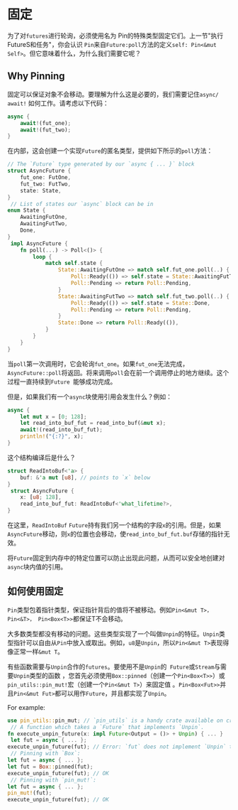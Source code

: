 # 固定

为了对`futures`进行轮询，必须使用名为 Pin<T>的特殊类型固定它们。上一节"执行FutureS和任务"，你会认识 `Pin`来自`Future:poll`方法的定义`self: Pin<&mut Self>`。但它意味着什么，为什么我们需要它呢？

## Why Pinning

固定可以保证对象不会移动。要理解为什么这是必要的，我们需要记住`async/ await!` 如何工作。请考虑以下代码：

```rust
async {
    await!(fut_one);
    await!(fut_two);
}
```

在内部，这会创建一个实现`Future`的匿名类型，提供如下所示的`poll`方法：

```rust
// The `Future` type generated by our `async { ... }` block
struct AsyncFuture {
    fut_one: FutOne,
    fut_two: FutTwo,
    state: State,
}
 // List of states our `async` block can be in
enum State {
    AwaitingFutOne,
    AwaitingFutTwo,
    Done,
}
 impl AsyncFuture {
    fn poll(...) -> Poll<()> {
        loop {
            match self.state {
                State::AwaitingFutOne => match self.fut_one.poll(..) {
                    Poll::Ready(()) => self.state = State::AwaitingFutTwo,
                    Poll::Pending => return Poll::Pending,
                }
                State::AwaitingFutTwo => match self.fut_two.poll(..) {
                    Poll::Ready(()) => self.state = State::Done,
                    Poll::Pending => return Poll::Pending,
                }
                State::Done => return Poll::Ready(()),
            }
        }
    }
}
```

当`poll`第一次调用时，它会轮询`fut_one`。如果`fut_one`无法完成，`AsyncFuture::poll`将返回。将来调用`poll`会在前一个调用停止的地方继续。这个过程一直持续到`Future `能够成功完成。

但是，如果我们有一个`async`块使用引用会发生什么？例如：

```rust
async {
    let mut x = [0; 128];
    let read_into_buf_fut = read_into_buf(&mut x);
    await!(read_into_buf_fut);
    println!("{:?}", x);
}
```

这个结构编译后是什么？


```rust
struct ReadIntoBuf<'a> {
    buf: &'a mut [u8], // points to `x` below
}
 struct AsyncFuture {
    x: [u8; 128],
    read_into_buf_fut: ReadIntoBuf<'what_lifetime?>,
}
```

在这里，`ReadIntoBuf` `Future`持有我们另一个结构的字段`x`的引用。但是，如果`AsyncFuture`移动，则`x`的位置也会移动，使`read_into_buf_fut.buf`存储的指针无效。

将`Future`固定到内存中的特定位置可以防止出现此问题，从而可以安全地创建对`async`块内值的引用。

## 如何使用固定

`Pin`类型包着指针类型，保证指针背后的值将不被移动。例如`Pin<&mut T>，Pin<&T>， Pin<Box<T>>`都保证T不会移动。

大多数类型都没有移动的问题。这些类型实现了一个叫做`Unpin`的特征。`Unpin`类型指针可以自由从`Pin`中放入或取出。例如，`u8`是`Unpin`，所以`Pin<&mut T>`表现得像正常一样`&mut T`。

有些函数需要与`Unpin`合作的`futures`。要使用不是`Unpin`的` Future`或`Stream`与需要`Unpin`类型的函数 ，您首先必须使用`Box::pinned`（创建一个`Pin<Box<T>>`）或`pin_utils::pin_mut!`宏（创建一个`Pin<&mut T>`）来固定值 。`Pin<Box<Fut>>`并且`Pin<&mut Fut>`都可以用作`Future`，并且都实现了`Unpin`。

For example:

```rust
use pin_utils::pin_mut; // `pin_utils` is a handy crate available on crates.io
 // A function which takes a `Future` that implements `Unpin`.
fn execute_unpin_future(x: impl Future<Output = ()> + Unpin) { ... }
 let fut = async { ... };
execute_unpin_future(fut); // Error: `fut` does not implement `Unpin` trait
 // Pinning with `Box`:
let fut = async { ... };
let fut = Box::pinned(fut);
execute_unpin_future(fut); // OK
 // Pinning with `pin_mut!`:
let fut = async { ... };
pin_mut!(fut);
execute_unpin_future(fut); // OK
```
